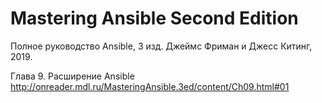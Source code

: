 # Mastering Ansible Second Edition
Полное руководство Ansible, 3 изд.
Джеймс Фриман и Джесс Китинг, 2019.

Глава 9. Расширение Ansible
http://onreader.mdl.ru/MasteringAnsible.3ed/content/Ch09.html#01
